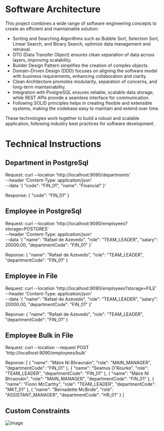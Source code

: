 # Software Architecture

This project combines a wide range of software engineering concepts to create an efficient and maintainable solution:

- Sorting and Searching Algorithms such as Bubble Sort, Selection Sort, Linear Search, and Binary Search, optimize data management and retrieval.
- DTO (Data Transfer Object) ensures clean separation of data across layers, improving scalability.
- Builder Design Pattern simplifies the creation of complex objects.
- Domain-Driven Design (DDD) focuses on aligning the software model with business requirements, enhancing collaboration and clarity.
- Clean Architecture promotes modularity, separation of concerns, and long-term maintainability.
- Integration with PostgreSQL ensures reliable, scalable data storage, while REST APIs provide a seamless interface for communication.
- Following SOLID principles helps in creating flexible and extensible systems, making the codebase easy to maintain and extend over time.

These technologies work together to build a robust and scalable application, following industry best practices for software development.

# Technical Instructions

## Department in PostgreSql
Request:
curl --location 'http://localhost:9090/departments' \
--header 'Content-Type: application/json' \
--data '{
    "code": "FIN_01",
    "name": "Financial"
}'

Response:
{
    "code": "FIN_01"
}

## Employee in PostgreSql

Request:
curl --location 'http://localhost:9090/employees?storage=POSTGRES' \
--header 'Content-Type: application/json' \
--data '{
	"name": "Rafael de Azevedo",
    "role": "TEAM_LEADER",
    "salary": 20000.00,
    "departmentCode": "FIN_01"
}'

Reponse: 
{
    "name": "Rafael de Azevedo",
    "role": "TEAM_LEADER",
    "departmentCode": "FIN_01"
}

## Employee in File

Request:
curl --location 'http://localhost:9090/employees?storage=FILE' \
--header 'Content-Type: application/json' \
--data '{
	"name": "Rafael de Azevedo",
    "role": "TEAM_LEADER",
    "salary": 20000.00,
    "departmentCode": "FIN_01"
}'

Reponse: 
{
    "name": "Rafael de Azevedo",
    "role": "TEAM_LEADER",
    "departmentCode": "FIN_01"
}

## Employee Bulk in File

Request:
curl --location --request POST 'http://localhost:9090/employees/bulk'

Reponse: 
[
    {
        "name": "Máire Ní Bhraonáin",
        "role": "MAIN_MANAGER",
        "departmentCode": "FIN_01"
    },
    {
        "name": "Seamus O'Rourke",
        "role": "TEAM_LEADER",
        "departmentCode": "FIN_01"
    },
    {
        "name": "Máire Ní Bhraonáin",
        "role": "MAIN_MANAGER",
        "departmentCode": "FIN_01"
    },
    {
        "name": "Fionn McCarthy",
        "role": "TEAM_LEADER",
        "departmentCode": "MKT_01"
    },
    {
        "name": "Bernadette McBride",
        "role": "ASSISTANT_MANAGER",
        "departmentCode": "HR_01"
    }
]

## Custom Constraints

![image](https://github.com/user-attachments/assets/d596e4c9-0596-4958-9239-6f7c05cd34a1)

